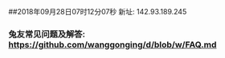 ##2018年09月28日07时12分07秒 新址: 142.93.189.245
### 兔友常见问题及解答: https://github.com/wanggonging/d/blob/w/FAQ.md
